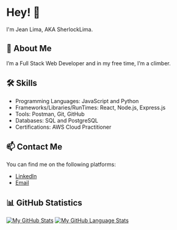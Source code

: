 # Hey! 👋

I'm Jean Lima, AKA SherlockLima.

## 🚀 About Me
I’m a Full Stack Web Developer and in my free time, I’m a climber.

## 🛠️ Skills
- Programming Languages: JavaScript and Python
- Frameworks/Libraries/RunTimes: React, Node.js, Express.js
- Tools: Postman, Git, GitHub
- Databases: SQL and PostgreSQL
- Certifications: AWS Cloud Practitioner

## 📫 Contact Me
You can find me on the following platforms:

- [LinkedIn](https://www.linkedin.com/in/cb-jean-lima/)
- [Email](contato@jeanlima.tech)

## 📊 GitHub Statistics
[![My GitHub Stats](https://github-readme-stats.vercel.app/api/?username=SherlockLima&count_private=true&theme=tokyonight&showicons=true)]()
[![My GitHub Language Stats](https://github-readme-stats.vercel.app/api/top-langs/?username=SherlockLima&langs_count=5&theme=tokyonight)]()
